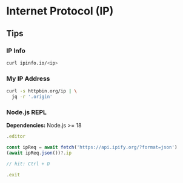 # Internet Protocol (IP)

<!--
http://test-ipv6.com/
-->

<!--
Private: 10.0.10.x
Public: 172.x.x.x
-->

## Tips

### IP Info

```sh
curl ipinfo.io/<ip>
```

### My IP Address

```sh
curl -s httpbin.org/ip | \
  jq -r '.origin'
```

### Node.js REPL

**Dependencies:** Node.js >= 18

```js
.editor

const ipReq = await fetch('https://api.ipify.org/?format=json')
(await ipReq.json())?.ip

// hit: Ctrl + D

.exit
```

